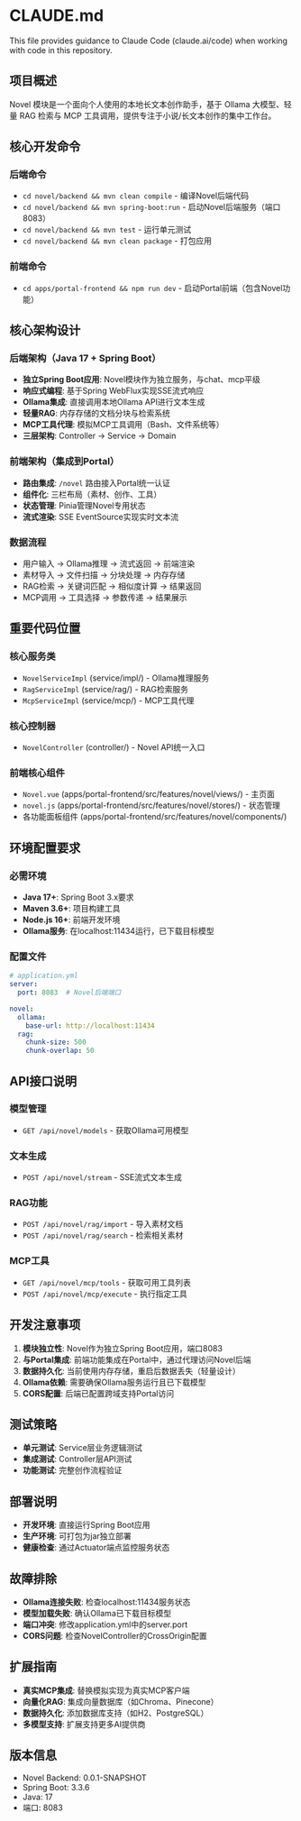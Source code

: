 # CLAUDE.md

This file provides guidance to Claude Code (claude.ai/code) when working with code in this repository.

## 项目概述
Novel 模块是一个面向个人使用的本地长文本创作助手，基于 Ollama 大模型、轻量 RAG 检索与 MCP 工具调用，提供专注于小说/长文本创作的集中工作台。

## 核心开发命令

### 后端命令
- `cd novel/backend && mvn clean compile` - 编译Novel后端代码
- `cd novel/backend && mvn spring-boot:run` - 启动Novel后端服务（端口8083）
- `cd novel/backend && mvn test` - 运行单元测试
- `cd novel/backend && mvn clean package` - 打包应用

### 前端命令
- `cd apps/portal-frontend && npm run dev` - 启动Portal前端（包含Novel功能）

## 核心架构设计

### 后端架构（Java 17 + Spring Boot）
- **独立Spring Boot应用**: Novel模块作为独立服务，与chat、mcp平级
- **响应式编程**: 基于Spring WebFlux实现SSE流式响应
- **Ollama集成**: 直接调用本地Ollama API进行文本生成
- **轻量RAG**: 内存存储的文档分块与检索系统
- **MCP工具代理**: 模拟MCP工具调用（Bash、文件系统等）
- **三层架构**: Controller → Service → Domain

### 前端架构（集成到Portal）
- **路由集成**: `/novel` 路由接入Portal统一认证
- **组件化**: 三栏布局（素材、创作、工具）
- **状态管理**: Pinia管理Novel专用状态
- **流式渲染**: SSE EventSource实现实时文本流

### 数据流程
- 用户输入 → Ollama推理 → 流式返回 → 前端渲染
- 素材导入 → 文件扫描 → 分块处理 → 内存存储
- RAG检索 → 关键词匹配 → 相似度计算 → 结果返回
- MCP调用 → 工具选择 → 参数传递 → 结果展示

## 重要代码位置

### 核心服务类
- `NovelServiceImpl` (service/impl/) - Ollama推理服务
- `RagServiceImpl` (service/rag/) - RAG检索服务
- `McpServiceImpl` (service/mcp/) - MCP工具代理

### 核心控制器
- `NovelController` (controller/) - Novel API统一入口

### 前端核心组件
- `Novel.vue` (apps/portal-frontend/src/features/novel/views/) - 主页面
- `novel.js` (apps/portal-frontend/src/features/novel/stores/) - 状态管理
- 各功能面板组件 (apps/portal-frontend/src/features/novel/components/)

## 环境配置要求

### 必需环境
- **Java 17+**: Spring Boot 3.x要求
- **Maven 3.6+**: 项目构建工具
- **Node.js 16+**: 前端开发环境
- **Ollama服务**: 在localhost:11434运行，已下载目标模型

### 配置文件
```yaml
# application.yml
server:
  port: 8083  # Novel后端端口

novel:
  ollama:
    base-url: http://localhost:11434
  rag:
    chunk-size: 500
    chunk-overlap: 50
```

## API接口说明

### 模型管理
- `GET /api/novel/models` - 获取Ollama可用模型

### 文本生成
- `POST /api/novel/stream` - SSE流式文本生成

### RAG功能
- `POST /api/novel/rag/import` - 导入素材文档
- `POST /api/novel/rag/search` - 检索相关素材

### MCP工具
- `GET /api/novel/mcp/tools` - 获取可用工具列表
- `POST /api/novel/mcp/execute` - 执行指定工具

## 开发注意事项

1. **模块独立性**: Novel作为独立Spring Boot应用，端口8083
2. **与Portal集成**: 前端功能集成在Portal中，通过代理访问Novel后端
3. **数据持久化**: 当前使用内存存储，重启后数据丢失（轻量设计）
4. **Ollama依赖**: 需要确保Ollama服务运行且已下载模型
5. **CORS配置**: 后端已配置跨域支持Portal访问

## 测试策略
- **单元测试**: Service层业务逻辑测试
- **集成测试**: Controller层API测试
- **功能测试**: 完整创作流程验证

## 部署说明
- **开发环境**: 直接运行Spring Boot应用
- **生产环境**: 可打包为jar独立部署
- **健康检查**: 通过Actuator端点监控服务状态

## 故障排除
- **Ollama连接失败**: 检查localhost:11434服务状态
- **模型加载失败**: 确认Ollama已下载目标模型
- **端口冲突**: 修改application.yml中的server.port
- **CORS问题**: 检查NovelController的CrossOrigin配置

## 扩展指南
- **真实MCP集成**: 替换模拟实现为真实MCP客户端
- **向量化RAG**: 集成向量数据库（如Chroma、Pinecone）
- **数据持久化**: 添加数据库支持（如H2、PostgreSQL）
- **多模型支持**: 扩展支持更多AI提供商

## 版本信息
- Novel Backend: 0.0.1-SNAPSHOT
- Spring Boot: 3.3.6
- Java: 17
- 端口: 8083